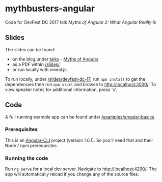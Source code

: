 # mythbusters-angular
Code for DevFest DC 2017 talk _Myths of Angular 2: What Angular Really Is_

## Slides

The slides can be found:<br />
- on the blog under [talks](https://rhgeek.github.io/talks/) - [Myths of Angular](https://rhgeek.github.io/talks/myths-of-angular.html)<br />
- as a PDF within [/slides/](https://github.com/RHGeek/mythbusters-angular/tree/master/slides)<br />
- or run locally with reveal.js.

To run locally, under [/slides/devfest-dc-17](https://github.com/RHGeek/mythbusters-angular/tree/master/slides/devfest-dc-17), run `npm install` to get the dependencies then run `npm start` and browse to [http://localhost:3000/](http://localhost:3000/). To view speaker notes for additional information, press 's'.

## Code

A full running example app can be found under [/examples/angular-basics](https://github.com/RHGeek/mythbusters-angular/tree/master/examples/angular-basics).

### Prerequisites

This is an [Angular-CLI](https://github.com/angular/angular-cli) project (version 1.0.1). So you'll need that and their Node / npm prerequisites.

### Running the code

Run `ng serve` for a local dev server. Navigate to [http://localhost:4200/](http://localhost:4200/). The app will automatically reload if you change any of the source files.